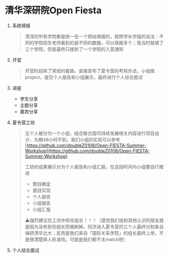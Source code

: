 # 清华深研院Open Fiesta

1. 系统填报

   > 清深的所有学院都是统一在一个网站填报的，按照学长学姐的说法：不同的学院招生老师看到的是不同的数据，可以填报多个；我当时就填了三个学院，但是最终只接到了一个学院的入营通知

2. 开营

   > 开营阶段除了常规的套路，直接宣布了夏令营的考核办法，小组做project，提交个人报告和小组展示，最终进行个人综合面试

3. 讲座

   - 学生分享
   - 主题分享
   - 嘉宾分享

4. 夏令营工坊

   > 五个人被分为一个小组，结合联合国可持续发展相关内容进行项目设计，为期48小时不到，我们小组的实现可以参考 [https://github.com/doubleZ0108/Open-FIESTA-Summer-Workshop](https://github.com/doubleZ0108/Open-FIESTA-Summer-Workshop)
   >
   > 工坊的成果展示分为个人报告和小组汇报，在这段时间内小组要自行推进
   >
   > - 题目确定
   > - 题目实现
   > - 个人报告
   > - 小组报告
   > - 小组汇报
   >
   > ⚠️强烈建议在工坊中担任组长！！！（感觉我们组和其他认识的朋友就是因为没有担任组长而被刷掉，同济进入夏令营的三个人最终分别各自保研清华北大；反而是我们来自「国际关系学院」的组长最终上岸，不是很清楚择人标准哈，可能是我们都不太match吧）

5. 个人综合面试